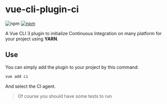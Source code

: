 # vue-cli-plugin-ci

![npm](https://img.shields.io/npm/v/vue-cli-plugin-ci.svg) [![npm](https://img.shields.io/npm/dm/vue-cli-plugin-ci.svg)](https://www.npmjs.com/package/vue-cli-plugin-ci)

A Vue CLI 3 plugin to initialize Continuous Integration on many platform for your project using **YARN**.

## Use

You can simply add the plugin to your project by this command:

```bash
vue add ci
```

And select the CI agent.

> Of course you should have some tests to run
